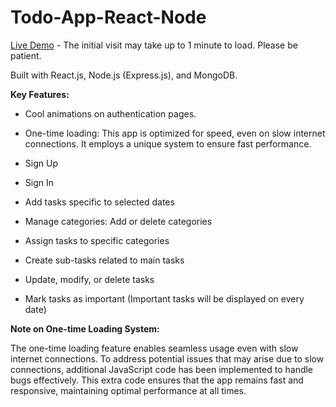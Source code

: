 # Todo-App-React-Node
[Live Demo](https://todo.tdem.ir) - The initial visit may take up to 1 minute to load. Please be patient.

Built with React.js, Node.js (Express.js), and MongoDB.

**Key Features:**

- Cool animations on authentication pages.

- One-time loading: This app is optimized for speed, even on slow internet connections. It employs a unique system to ensure fast performance.
  
- Sign Up

- Sign In

- Add tasks specific to selected dates

- Manage categories: Add or delete categories

- Assign tasks to specific categories

- Create sub-tasks related to main tasks

- Update, modify, or delete tasks

- Mark tasks as important (Important tasks will be displayed on every date)

**Note on One-time Loading System:**

The one-time loading feature enables seamless usage even with slow internet connections. To address potential issues that may arise due to slow connections, additional JavaScript code has been implemented to handle bugs effectively. This extra code ensures that the app remains fast and responsive, maintaining optimal performance at all times.
